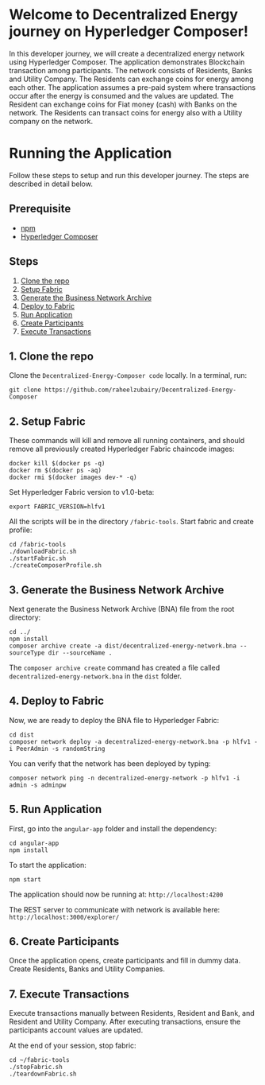 # Welcome to Decentralized Energy journey on Hyperledger Composer!

In this developer journey, we will create a decentralized energy network using Hyperledger Composer.  The application demonstrates Blockchain transaction among participants.  The network consists of Residents, Banks and Utility Company.  The Residents can exchange coins for energy among each other.  The application assumes a pre-paid system where transactions occur after the energy is consumed and the values are updated.  The Resident can exchange coins for Fiat money (cash) with Banks on the network.  The Residents can transact coins for energy also with a Utility company on the network. 

# Running the Application
Follow these steps to setup and run this developer journey. The steps are described in detail below.

## Prerequisite
- [npm](https://www.npmjs.com/)
- [Hyperledger Composer](https://hyperledger.github.io/composer/installing/development-tools.html)


## Steps
1. [Clone the repo](#1-clone-the-repo)
2. [Setup Fabric](#2-setup-fabric)
3. [Generate the Business Network Archive](#3-generate-the-business-network-archive)
4. [Deploy to Fabric](#4-deploy-to-fabric)
5. [Run Application](#5-run-application)
6. [Create Participants](#6-create-participants)
7. [Execute Transactions](#7-execute-transactions)

## 1. Clone the repo

Clone the `Decentralized-Energy-Composer code` locally. In a terminal, run:

`git clone https://github.com/raheelzubairy/Decentralized-Energy-Composer`

## 2. Setup Fabric

These commands will kill and remove all running containers, and should remove all previously created Hyperledger Fabric chaincode images:

```none
docker kill $(docker ps -q)
docker rm $(docker ps -aq)
docker rmi $(docker images dev-* -q)
```

Set Hyperledger Fabric version to v1.0-beta: 

`export FABRIC_VERSION=hlfv1`

All the scripts will be in the directory `/fabric-tools`.  Start fabric and create profile:

```
cd /fabric-tools
./downloadFabric.sh
./startFabric.sh
./createComposerProfile.sh
```


## 3. Generate the Business Network Archive

Next generate the Business Network Archive (BNA) file from the root directory:

```
cd ../
npm install
composer archive create -a dist/decentralized-energy-network.bna --sourceType dir --sourceName .
```

The `composer archive create` command has created a file called `decentralized-energy-network.bna` in the `dist` folder.


## 4. Deploy to Fabric

Now, we are ready to deploy the BNA file to Hyperledger Fabric:

```
cd dist
composer network deploy -a decentralized-energy-network.bna -p hlfv1 -i PeerAdmin -s randomString
```

You can verify that the network has been deployed by typing:

```
composer network ping -n decentralized-energy-network -p hlfv1 -i admin -s adminpw
```

## 5. Run Application

First, go into the `angular-app` folder and install the dependency:

```
cd angular-app
npm install
```

To start the application:
```
npm start
```

The application should now be running at:
`http://localhost:4200`

The REST server to communicate with network is available here:
`http://localhost:3000/explorer/`


## 6. Create Participants

Once the application opens, create participants and fill in dummy data.  Create Residents, Banks and Utility Companies.


## 7. Execute Transactions

Execute transactions manually between Residents, Resident and Bank, and Resident and Utility Company.  After executing transactions, ensure the participants account values are updated.


At the end of your session, stop fabric:

```
cd ~/fabric-tools
./stopFabric.sh
./teardownFabric.sh
```
